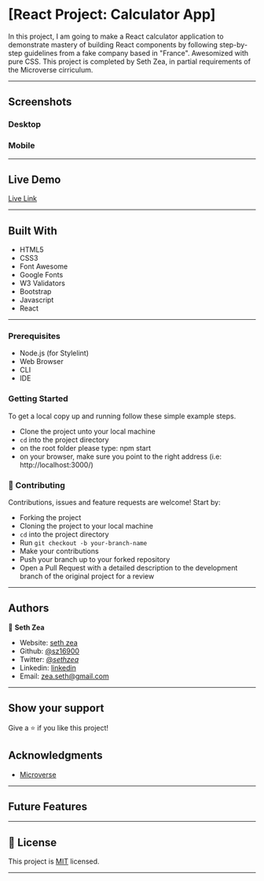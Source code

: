 # [React Project: Calculator App]

In this project, I am going to make a React calculator application to demonstrate mastery of building React components by following step-by-step guidelines from a fake company based in "France". Awesomized with pure CSS. This project is completed by Seth Zea, in partial requirements of the Microverse cirriculum.

---

## Screenshots

### Desktop

### Mobile

---

## Live Demo

[Live Link](https://early-dawn-bird-87654356.herokuapp.com/)

---

## Built With

- HTML5
- CSS3
- Font Awesome
- Google Fonts
- W3 Validators
- Bootstrap
- Javascript
- React
---

### Prerequisites

- Node.js (for Stylelint)
- Web Browser
- CLI
- IDE

### Getting Started

To get a local copy up and running follow these simple example steps.

- Clone the project unto your local machine
- `cd` into the project directory
- on the root folder please type: npm start
- on your browser, make sure you point to the right address (i.e: http://localhost:3000/)

### 🤝 Contributing

Contributions, issues and feature requests are welcome! Start by:

- Forking the project
- Cloning the project to your local machine
- `cd` into the project directory
- Run `git checkout -b your-branch-name`
- Make your contributions
- Push your branch up to your forked repository
- Open a Pull Request with a detailed description to the development branch of the original project for a review

---

## Authors

👤 **Seth Zea**

- Website: [seth zea](https://sethzea.com/)
- Github: [@sz16900](https://github.com/sz16900)
- Twitter: [@_sethzea_](https://twitter.com/_sethzea_)
- Linkedin: [linkedin](https://www.linkedin.com/in/seth-zea-9481a8148/)
- Email: zea.seth@gmail.com

---

## Show your support

Give a ⭐️ if you like this project!

## Acknowledgments

- [Microverse](https://microverse.org)

---

## Future Features

---

## 📝 License

This project is [MIT](lic.url) licensed.

---
